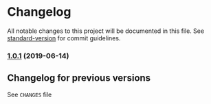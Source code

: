 # Changelog

All notable changes to this project will be documented in this file. See [standard-version](https://github.com/conventional-changelog/standard-version) for commit guidelines.

### [1.0.1](https://github.com/medikoo/d/compare/v0.1.1...v1.0.1) (2019-06-14)
































<extoc></extoc>

## Changelog for previous versions

See `CHANGES` file
